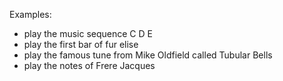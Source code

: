 Examples:

- play the music sequence  C D E
- play the first bar of fur elise
- play the famous tune from Mike Oldfield called Tubular Bells
- play the notes of Frere Jacques
